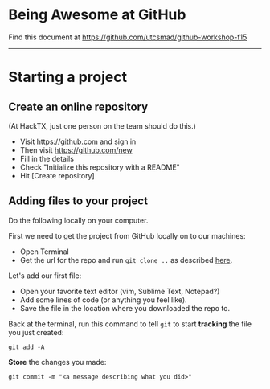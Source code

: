 # Being Awesome at GitHub

Find this document at https://github.com/utcsmad/github-workshop-f15

---

# Starting a project

## Create an online repository

(At HackTX, just one person on the team should do this.)

* Visit https://github.com and sign in
* Then visit https://github.com/new
* Fill in the details
* Check "Initialize this repository with a README"
* Hit [Create repository]

## Adding files to your project

Do the following locally on your computer.

First we need to get the project from GitHub locally on to our machines:

* Open Terminal
* Get the url for the repo and run `git clone ..` as described [here]().


Let's add our first file:

* Open your favorite text editor (vim, Sublime Text, Notepad?)
* Add some lines of code (or anything you feel like).
* Save the file in the location where you downloaded the repo to.

Back at the terminal, run this command to tell `git` to start **tracking** the file you just created:

````
git add -A
````

**Store** the changes you made:

````
git commit -m "<a message describing what you did>"
````
